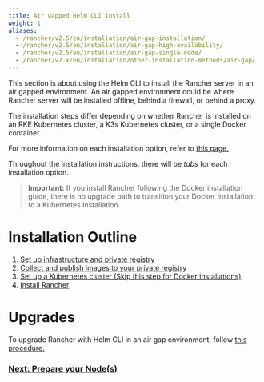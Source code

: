 ```yaml
---
title: Air Gapped Helm CLI Install
weight: 1
aliases:
  - /rancher/v2.5/en/installation/air-gap-installation/
  - /rancher/v2.5/en/installation/air-gap-high-availability/
  - /rancher/v2.5/en/installation/air-gap-single-node/
  - /rancher/v2.x/en/installation/other-installation-methods/air-gap/
---
```


This section is about using the Helm CLI to install the Rancher server in an air gapped environment. An air gapped environment could be where Rancher server will be installed offline, behind a firewall, or behind a proxy.

The installation steps differ depending on whether Rancher is installed on an RKE Kubernetes cluster, a K3s Kubernetes cluster, or a single Docker container.

For more information on each installation option, refer to [this page.]({{<baseurl>}}/rancher/v2.5/en/installation/)

Throughout the installation instructions, there will be _tabs_ for each installation option.

> **Important:** If you install Rancher following the Docker installation guide, there is no upgrade path to transition your Docker Installation to a Kubernetes Installation.

# Installation Outline

1. [Set up infrastructure and private registry]({{<baseurl>}}/rancher/v2.5/en/installation/other-installation-methods/air-gap/prepare-nodes/)
2. [Collect and publish images to your private registry]({{<baseurl>}}/rancher/v2.5/en/installation/other-installation-methods/air-gap/populate-private-registry/)
3. [Set up a Kubernetes cluster (Skip this step for Docker installations)]({{<baseurl>}}/rancher/v2.5/en/installation/other-installation-methods/air-gap/launch-kubernetes/)
4. [Install Rancher]({{<baseurl>}}/rancher/v2.5/en/installation/other-installation-methods/air-gap/install-rancher/)

# Upgrades

To upgrade Rancher with Helm CLI in an air gap environment, follow [this procedure.]({{<baseurl>}}/rancher/v2.5/en/installation/install-rancher-on-k8s/upgrades/)

### [Next: Prepare your Node(s)]({{<baseurl>}}/rancher/v2.5/en/installation/other-installation-methods/air-gap/prepare-nodes/)
